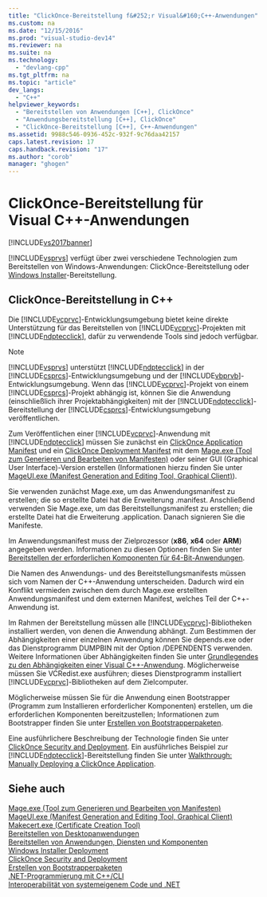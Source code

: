 ```yaml
---
title: "ClickOnce-Bereitstellung f&#252;r Visual&#160;C++-Anwendungen"
ms.custom: na
ms.date: "12/15/2016"
ms.prod: "visual-studio-dev14"
ms.reviewer: na
ms.suite: na
ms.technology: 
  - "devlang-cpp"
ms.tgt_pltfrm: na
ms.topic: "article"
dev_langs: 
  - "C++"
helpviewer_keywords: 
  - "Bereitstellen von Anwendungen [C++], ClickOnce"
  - "Anwendungsbereitstellung [C++], ClickOnce"
  - "ClickOnce-Bereitstellung [C++], C++-Anwendungen"
ms.assetid: 9988c546-0936-452c-932f-9c76daa42157
caps.latest.revision: 17
caps.handback.revision: "17"
ms.author: "corob"
manager: "ghogen"
---
```

# ClickOnce-Bereitstellung f&#252;r Visual&#160;C++-Anwendungen
[!INCLUDE[vs2017banner](../assembler/inline/includes/vs2017banner.md)]

[!INCLUDE[vsprvs](../assembler/masm/includes/vsprvs_md.md)] verfügt über zwei verschiedene Technologien zum Bereitstellen von Windows\-Anwendungen: ClickOnce\-Bereitstellung oder [Windows Installer](http://msdn.microsoft.com/library/cc185688)\-Bereitstellung.  
  
## ClickOnce\-Bereitstellung in C\+\+  
 Die [!INCLUDE[vcprvc](../build/includes/vcprvc_md.md)]\-Entwicklungsumgebung bietet keine direkte Unterstützung für das Bereitstellen von [!INCLUDE[vcprvc](../build/includes/vcprvc_md.md)]\-Projekten mit [!INCLUDE[ndptecclick](../ide/includes/ndptecclick_md.md)], dafür zu verwendende Tools sind jedoch verfügbar.  
  
> [!NOTE]
>  [!INCLUDE[vsprvs](../assembler/masm/includes/vsprvs_md.md)] unterstützt [!INCLUDE[ndptecclick](../ide/includes/ndptecclick_md.md)] in der [!INCLUDE[csprcs](../ide/includes/csprcs_md.md)]\-Entwicklungsumgebung und der [!INCLUDE[vbprvb](../dotnet/includes/vbprvb_md.md)]\-Entwicklungsumgebung.  Wenn das [!INCLUDE[vcprvc](../build/includes/vcprvc_md.md)]\-Projekt von einem [!INCLUDE[csprcs](../ide/includes/csprcs_md.md)]\-Projekt abhängig ist, können Sie die Anwendung \(einschließlich ihrer Projektabhängigkeiten\) mit der [!INCLUDE[ndptecclick](../ide/includes/ndptecclick_md.md)]\-Bereitstellung der [!INCLUDE[csprcs](../ide/includes/csprcs_md.md)]\-Entwicklungsumgebung veröffentlichen.  
  
 Zum Veröffentlichen einer [!INCLUDE[vcprvc](../build/includes/vcprvc_md.md)]\-Anwendung mit [!INCLUDE[ndptecclick](../ide/includes/ndptecclick_md.md)] müssen Sie zunächst ein [ClickOnce Application Manifest](../Topic/ClickOnce%20Application%20Manifest.md) und ein [ClickOnce Deployment Manifest](../Topic/ClickOnce%20Deployment%20Manifest.md) mit dem [Mage.exe \(Tool zum Generieren und Bearbeiten von Manifesten\)](../Topic/Mage.exe%20\(Manifest%20Generation%20and%20Editing%20Tool\).md) oder seiner GUI \(Graphical User Interface\)\-Version erstellen \(Informationen hierzu finden Sie unter [MageUI.exe \(Manifest Generation and Editing Tool, Graphical Client\)](../Topic/MageUI.exe%20\(Manifest%20Generation%20and%20Editing%20Tool,%20Graphical%20Client\).md)\).  
  
 Sie verwenden zunächst Mage.exe, um das Anwendungsmanifest zu erstellen; die so erstellte Datei hat die Erweiterung .manifest.  Anschließend verwenden Sie Mage.exe, um das Bereitstellungsmanifest zu erstellen; die erstellte Datei hat die Erweiterung .application.  Danach signieren Sie die Manifeste.  
  
 Im Anwendungsmanifest muss der Zielprozessor \(**x86**, **x64** oder **ARM**\) angegeben werden.  Informationen zu diesen Optionen finden Sie unter [Bereitstellen der erforderlichen Komponenten für 64\-Bit\-Anwendungen](../Topic/Deploying%20Prerequisites%20for%2064-bit%20Applications.md).  
  
 Die Namen des Anwendungs\- und des Bereitstellungsmanifests müssen sich vom Namen der C\+\+\-Anwendung unterscheiden.  Dadurch wird ein Konflikt vermieden zwischen dem durch Mage.exe erstellten Anwendungsmanifest und dem externen Manifest, welches Teil der C\+\+\-Anwendung ist.  
  
 Im Rahmen der Bereitstellung müssen alle [!INCLUDE[vcprvc](../build/includes/vcprvc_md.md)]\-Bibliotheken installiert werden, von denen die Anwendung abhängt.  Zum Bestimmen der Abhängigkeiten einer einzelnen Anwendung können Sie depends.exe oder das Dienstprogramm DUMPBIN mit der Option \/DEPENDENTS verwenden.  Weitere Informationen über Abhängigkeiten finden Sie unter [Grundlegendes zu den Abhängigkeiten einer Visual C\+\+\-Anwendung](../ide/understanding-the-dependencies-of-a-visual-cpp-application.md).  Möglicherweise müssen Sie VCRedist.exe ausführen; dieses Dienstprogramm installiert [!INCLUDE[vcprvc](../build/includes/vcprvc_md.md)]\-Bibliotheken auf dem Zielcomputer.  
  
 Möglicherweise müssen Sie für die Anwendung einen Bootstrapper \(Programm zum Installieren erforderlicher Komponenten\) erstellen, um die erforderlichen Komponenten bereitzustellen; Informationen zum Bootstrapper finden Sie unter [Erstellen von Bootstrapperpaketen](../Topic/Creating%20Bootstrapper%20Packages.md).  
  
 Eine ausführlichere Beschreibung der Technologie finden Sie unter [ClickOnce Security and Deployment](../Topic/ClickOnce%20Security%20and%20Deployment.md).  Ein ausführliches Beispiel zur [!INCLUDE[ndptecclick](../ide/includes/ndptecclick_md.md)]\-Bereitstellung finden Sie unter [Walkthrough: Manually Deploying a ClickOnce Application](../Topic/Walkthrough:%20Manually%20Deploying%20a%20ClickOnce%20Application.md).  
  
## Siehe auch  
 [Mage.exe \(Tool zum Generieren und Bearbeiten von Manifesten\)](../Topic/Mage.exe%20\(Manifest%20Generation%20and%20Editing%20Tool\).md)   
 [MageUI.exe \(Manifest Generation and Editing Tool, Graphical Client\)](../Topic/MageUI.exe%20\(Manifest%20Generation%20and%20Editing%20Tool,%20Graphical%20Client\).md)   
 [Makecert.exe \(Certificate Creation Tool\)](../Topic/Makecert.exe%20\(Certificate%20Creation%20Tool\).md)   
 [Bereitstellen von Desktopanwendungen](../ide/deploying-native-desktop-applications-visual-cpp.md)   
 [Bereitstellen von Anwendungen, Diensten und Komponenten](../Topic/Deploying%20Applications,%20Services,%20and%20Components.md)   
 [Windows Installer Deployment](assetId:///121be21b-b916-43e2-8f10-8b080516d2a0)   
 [ClickOnce Security and Deployment](../Topic/ClickOnce%20Security%20and%20Deployment.md)   
 [Erstellen von Bootstrapperpaketen](../Topic/Creating%20Bootstrapper%20Packages.md)   
 [.NET\-Programmierung mit C\+\+\/CLI](../dotnet/dotnet-programming-with-cpp-cli-visual-cpp.md)   
 [Interoperabilität von systemeigenem Code und .NET](../dotnet/native-and-dotnet-interoperability.md)